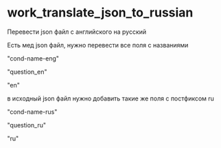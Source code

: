 # work_translate_json_to_russian


Перевести json файл с английского на русский


Есть мед json файл, нужно перевести все поля с названиями


"cond-name-eng"


"question_en"


"en"


в исходный json файл нужно добавить такие же поля с постфиксом ru

"cond-name-rus"

"question_ru"

"ru"

